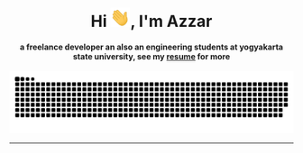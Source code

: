 <div align="center">
<h1 align="center">Hi <img width="35" src="img/waving.gif">, I'm Azzar</h1>
<h4 align="center">a freelance developer an also an engineering students at yogyakarta state university, see my <a href="" target="_blank">resume</a> for more</h4>
</div>

<div align="center">
  <a href="https://1999azzar.github.io/1999AZZAR/">
  <img  src="img/grid-snake.svg"
       alt="snake" /></a>
</div>

-----

<!--
**insafm/insafm** is a ✨ _special_ ✨ repository because its `README.md` (this file) appears on your GitHub profile.

Here are some ideas to get you started:

- 🔭 I’m currently working on ...
- 🌱 I’m currently learning ...
- 👯 I’m looking to collaborate on ...
- 🤔 I’m looking for help with ...
- 💬 Ask me about ...
- 📫 How to reach me: ...
- 😄 Pronouns: ...
- ⚡ Fun fact: ...
-->
